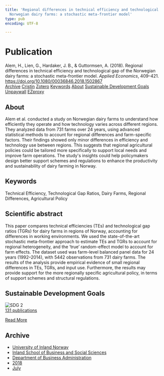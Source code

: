 ```yaml
---
title: 'Regional differences in technical efficiency and technological gap of the
  Norwegian dairy farms: a stochastic meta-frontier model'
type: pub
encoding: UTF-8

---
```

<h1>Publication</h1>
<article id="csl-bib-container-TDGH2N9N" class="csl-bib-container">
  <div class="csl-bib-body"> <div class="csl-entry">Alem, H., Lien, G., Hardaker, J. B., &#38; Guttormsen, A. (2018). Regional differences in technical efficiency and technological gap of the Norwegian dairy farms: a stochastic meta-frontier model. <i>Applied Economics</i>, 409–421. <a href="https://doi.org/10.1080/00036846.2018.1502867">https://doi.org/10.1080/00036846.2018.1502867</a></div> </div>
  <div class="csl-bib-buttons">
    <a href="#taxonomy-article-TDGH2N9N" alt="archive" class="csl-bib-button">Archive</a>
    <a href="https://app.cristin.no/results/show.jsf?id=1597856" alt="Cristin" class="csl-bib-button">Cristin</a>
    <a href="http://zotero.org/groups/5881554/items/TDGH2N9N" alt="Zotero" class="csl-bib-button">Zotero</a>
    <a href="#keywords-article-TDGH2N9N" alt="keywords" class="csl-bib-button">Keywords</a>
    <a href="#about-article-TDGH2N9N" alt="about_pub" class="csl-bib-button">About</a>
    <a href="#sdg-article-TDGH2N9N" alt="sdg" class="csl-bib-button">Sustainable Development Goals</a>
    <a href="https://ageconsearch.umn.edu/record/260906/files/Regional%20Differences%20In%20Technical%20Efficiency%20And%20Technological%20Gap%20Of%20Norwegian%20Dairy%20Farms%3A%20A%20Stochastic%20Metafrontier%20Model.pdf" alt="Unpaywall" class="csl-bib-button">Unpaywall</a>
    <a href="https://ageconsearch.umn.edu/record/260906/files/Regional%20Differences%20In%20Technical%20Efficiency%20And%20Technological%20Gap%20Of%20Norwegian%20Dairy%20Farms%3A%20A%20Stochastic%20Metafrontier%20Model.pdf" alt="EZproxy" class="csl-bib-button">EZproxy</a>
  </div>
  <div id="csl-bib-meta-container-TDGH2N9N"></div>
</article>
<div id="csl-bib-meta-TDGH2N9N" class="csl-bib-meta">
  <article id="about-article-TDGH2N9N" class="about_pub-article">
    <h1>About</h1>
    Alem et al. conducted a study on Norwegian dairy farms to understand how efficiently they operate and how technology varies across different regions. They analyzed data from 731 farms over 24 years, using advanced statistical methods to account for regional differences and farm-specific factors. Their findings showed only minor differences in efficiency and technology use between regions. This suggests that regional agricultural policies could be tailored more specifically to support local needs and improve farm operations. The study's insights could help policymakers design better support schemes and regulations to enhance the productivity and sustainability of dairy farming in Norway.
  </article>
  <article id="keywords-article-TDGH2N9N" class="keywords-article">
    <h1>Keywords</h1>
    Technical Efficiency, Technological Gap Ratios, Dairy Farms, Regional Differences, Agricultural Policy
  </article>
  <article id="abstract-article-TDGH2N9N" class="abstract-article">
    <h1>Scientific abstract</h1>
    This paper compares technical efficiencies (TEs) and technological gap ratios (TGRs) for dairy farms in regions of Norway, accounting for differences in working environments. We used the state-of-the-art stochastic meta-frontier approach to estimate TEs and TGRs to account for regional heterogeneity, and the ‘true’ random-effect model to account for farm effects. The dataset used was farm-level balanced panel data for 24 years (1992–2014), with 5442 observations from 731 dairy farms. The results of the analysis provide empirical evidence of small regional differences in TEs, TGRs, and input use. Furthermore, the results may provide support for the more regionally specific agricultural policy, in terms of support schemes and structural regulations.
  </article>
  <article id="sdg-article-TDGH2N9N" class="sdg-article">
    <h1>Sustainable Development Goals</h1>
    <div class="sdg-container"><div id="sdg2" class="sdg">
        <img src="{{< params subfolder >}}images/sdg/sdg02_en.png" class="image" alt="SDG 2">
        <div class="sdg-overlay">
          <a href="/en/archive/?key=?sdg=2#archive" class="sdg-publication-count"><span>131</span> publications</a>
          <p><a href="https://sdgs.un.org/goals/goal2" class="sdg-read-more">Read More</a></p>
        </div>
      </div></div>
  </article>
  <article id="taxonomy-article-TDGH2N9N" class="taxonomy-article">
    <h1>Archive</h1>
    <ul>
      <li>
        <a href="/en/archive/?key=3DCRN523">University of Inland Norway</a>
      </li>
      <li>
        <a href="/en/archive/?key=DU8Q9LN9">Inland School of Business and Social Sciences</a>
      </li>
      <li>
        <a href="/en/archive/?key=3IQA89I8">Department of Business Administration</a>
      </li>
      <li>
        <a href="/en/archive/?key=J22GWYYH">2018</a>
      </li>
      <li>
        <a href="/en/archive/?key=QLWYKE2U">July</a>
      </li>
    </ul>
  </article>
</div>
